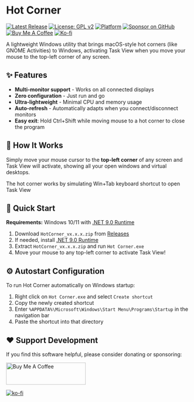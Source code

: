 ﻿# Hot Corner

[![Latest Release](https://img.shields.io/github/v/release/63BeetleSmurf/HotCorner?style=flat-square)](https://github.com/63BeetleSmurf/HotCorner/releases)
[![License: GPL v2](https://img.shields.io/badge/License-GPL_v2-blue.svg?style=flat-square)](https://www.gnu.org/licenses/old-licenses/gpl-2.0.en.html)
[![Platform](https://img.shields.io/badge/Platform-Windows-0078D6?style=flat-square&logo=windows)](https://github.com/63BeetleSmurf/HotCorner)
[![Sponsor on GitHub](https://img.shields.io/badge/Sponsor-GitHub-ea4aaa?style=flat-square&logo=github)](https://github.com/sponsors/63BeetleSmurf)
[![Buy Me A Coffee](https://img.shields.io/badge/Donate-Buy%20Me%20a%20Coffee-ffdd00?style=flat-square&logo=buy-me-a-coffee)](https://www.buymeacoffee.com/63BeetleSmurf)
[![Ko-fi](https://img.shields.io/badge/Donate-Ko--fi-29abe0?style=flat-square&logo=ko-fi)](https://ko-fi.com/63BeetleSmurf)

A lightweight Windows utility that brings macOS-style hot corners (like GNOME Activities) to Windows, activating Task View when you move your mouse to the top-left corner of any screen.

## ✨ Features

- **Multi-monitor support** - Works on all connected displays
- **Zero configuration** - Just run and go
- **Ultra-lightweight** - Minimal CPU and memory usage
- **Auto-refresh** - Automatically adapts when you connect/disconnect monitors
- **Easy exit**: Hold Ctrl+Shift while moving mouse to a hot corner to close the program

## 🎯 How It Works

Simply move your mouse cursor to the **top-left corner** of any screen and Task View will activate, showing all your open windows and virtual desktops.

The hot corner works by simulating Win+Tab keyboard shortcut to open Task View

## 🚀 Quick Start
**Requirements:** Windows 10/11 with [.NET 9.0 Runtime](https://dotnet.microsoft.com/download/dotnet/9.0)

1. Download `HotCorner_vx.x.x.zip` from [Releases](https://github.com/63BeetleSmurf/HotCorner/releases)
2. If needed, install [.NET 9.0 Runtime](https://dotnet.microsoft.com/download/dotnet/9.0)
3. Extract `HotCorner_vx.x.x.zip` and run `Hot Corner.exe`
4. Move your mouse to any top-left corner to activate Task View!

## ⚙️ Autostart Configuration

To run Hot Corner automatically on Windows startup:
1. Right click on `Hot Corner.exe` and select `Create shortcut`
2. Copy the newly created shortcut
3. Enter `%APPDATA%\Microsoft\Windows\Start Menu\Programs\Startup` in the navigation bar
4. Paste the shortcut into that directory

## ❤️ Support Development

If you find this software helpful, please consider donating or sponsoring:

<a href="https://www.buymeacoffee.com/63BeetleSmurf" target="_blank"><img src="https://cdn.buymeacoffee.com/buttons/v2/default-yellow.png" alt="Buy Me A Coffee" style="height: 60px !important;width: 217px !important;" ></a>

[![ko-fi](https://ko-fi.com/img/githubbutton_sm.svg)](https://ko-fi.com/63BeetleSmurf)
